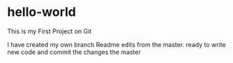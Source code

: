 # hello-world
This is my First Project on Git

I have created my own branch Readme edits from the master. ready to write new code and commit the changes the master
